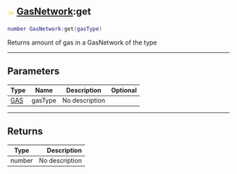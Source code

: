 ## ![shared](../../.gitbook/assets/shared.png) [GasNetwork](./readme/gasnetwork.md):get

```lua
number GasNetwork:get(gasType)
```

Returns amount of gas in a GasNetwork of the type

------
## Parameters

| Type   | Name | Description | Optional |
| ------ | ---- | ----------- | -------: |
| [GAS](./readme/gas.md) | gasType | No description |  |


------
## Returns

| Type   | Description |
| ------ | ----------: |
| number | No description |

